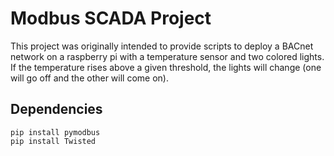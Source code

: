 # Modbus SCADA Project
This project was originally intended to provide scripts to deploy a BACnet network on a raspberry pi with a temperature sensor and two colored lights. If the temperature rises above a given threshold, the lights will change (one will go off and the other will come on).

## Dependencies
```
pip install pymodbus
pip install Twisted
```
